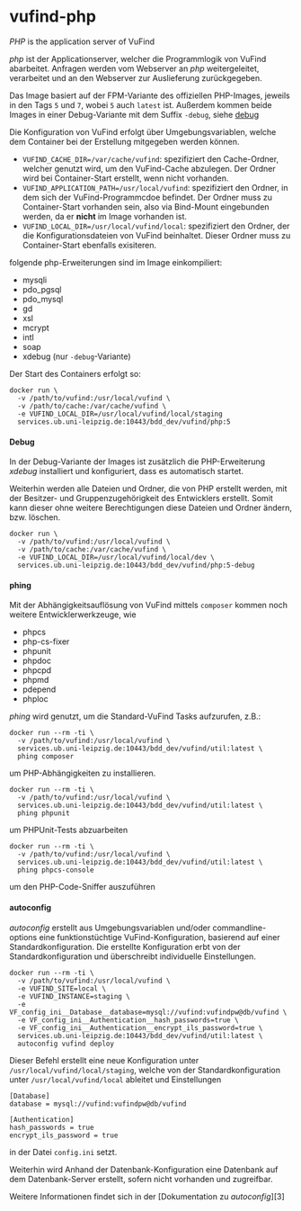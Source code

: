# vufind-php

*PHP* is the application server of VuFind

*php* ist der Applicationserver, welcher die Programmlogik von VuFind abarbeitet. Anfragen werden
vom Webserver an *php* weitergeleitet, verarbeitet und an den Webserver zur Auslieferung zurückgegeben.

Das Image basiert auf der FPM-Variante des offiziellen PHP-Images, jeweils in den Tags `5` und `7`,
wobei `5` auch `latest` ist. Außerdem kommen beide Images in einer Debug-Variante mit dem Suffix
`-debug`, siehe [debug](#debug)

Die Konfiguration von VuFind erfolgt über Umgebungsvariablen, welche dem Container bei der
Erstellung mitgegeben werden können.

* `VUFIND_CACHE_DIR=/var/cache/vufind`: spezifiziert den Cache-Ordner, welcher genutzt wird, um
den VuFind-Cache abzulegen. Der Ordner wird bei Container-Start erstellt, wenn nicht vorhanden.
* `VUFIND_APPLICATION_PATH=/usr/local/vufind`: spezifiziert den Ordner, in dem sich der VuFind-Programmcdoe befindet. Der Ordner muss zu Container-Start vorhanden sein, also via Bind-Mount eingebunden werden, da er **nicht** im Image vorhanden ist.
* `VUFIND_LOCAL_DIR=/usr/local/vufind/local`: spezifiziert den Ordner, der die Konfigurationsdateien
von VuFind beinhaltet. Dieser Ordner muss zu Container-Start ebenfalls exisiteren.

folgende php-Erweiterungen sind im Image einkompiliert:

* mysqli
* pdo_pgsql
* pdo_mysql
* gd
* xsl
* mcrypt
* intl
* soap
* xdebug (nur `-debug`-Variante)

Der Start des Containers erfolgt so:

    docker run \
      -v /path/to/vufind:/usr/local/vufind \
      -v /path/to/cache:/var/cache/vufind \
      -e VUFIND_LOCAL_DIR=/usr/local/vufind/local/staging
      services.ub.uni-leipzig.de:10443/bdd_dev/vufind/php:5

#### Debug

In der Debug-Variante der Images ist zusätzlich die PHP-Erweiterung *xdebug* installiert und konfiguriert, dass es automatisch startet.

Weiterhin werden alle Dateien und Ordner, die von PHP erstellt werden, mit der Besitzer- und
Gruppenzugehörigkeit des Entwicklers erstellt. Somit kann dieser ohne weitere Berechtigungen diese
Dateien und Ordner ändern, bzw. löschen.

    docker run \
      -v /path/to/vufind:/usr/local/vufind \
      -v /path/to/cache:/var/cache/vufind \
      -e VUFIND_LOCAL_DIR=/usr/local/vufind/local/dev \
      services.ub.uni-leipzig.de:10443/bdd_dev/vufind/php:5-debug


#### phing

Mit der Abhängigkeitsauflösung von VuFind mittels `composer` kommen noch weitere Entwicklerwerkzeuge,
wie

* phpcs
* php-cs-fixer
* phpunit
* phpdoc
* phpcpd
* phpmd
* pdepend
* phploc

*phing* wird genutzt, um die Standard-VuFind Tasks aufzurufen, z.B.:

    docker run --rm -ti \
      -v /path/to/vufind:/usr/local/vufind \
      services.ub.uni-leipzig.de:10443/bdd_dev/vufind/util:latest \
      phing composer

um PHP-Abhängigkeiten zu installieren.

    docker run --rm -ti \
      -v /path/to/vufind:/usr/local/vufind \
      services.ub.uni-leipzig.de:10443/bdd_dev/vufind/util:latest \
      phing phpunit

um PHPUnit-Tests abzuarbeiten

    docker run --rm -ti \
      -v /path/to/vufind:/usr/local/vufind \
      services.ub.uni-leipzig.de:10443/bdd_dev/vufind/util:latest \
      phing phpcs-console

um den PHP-Code-Sniffer auszuführen

#### autoconfig

*autoconfig* erstellt aus Umgebungsvariablen und/oder commandline-options eine funktionstüchtige
VuFind-Konfiguration, basierend auf einer Standardkonfiguration. Die erstellte Konfiguration erbt
von der Standardkonfiguration und überschreibt individuelle Einstellungen.

    docker run --rm -ti \
      -v /path/to/vufind:/usr/local/vufind \
      -e VUFIND_SITE=local \
      -e VUFIND_INSTANCE=staging \
      -e VF_config_ini__Database__database=mysql://vufind:vufindpw@db/vufind \
      -e VF_config_ini__Authentication__hash_passwords=true \
      -e VF_config_ini__Authentication__encrypt_ils_password=true \
      services.ub.uni-leipzig.de:10443/bdd_dev/vufind/util:latest \
      autoconfig vufind deploy

Dieser Befehl erstellt eine neue Konfiguration unter `/usr/local/vufind/local/staging`, welche von
der Standardkonfiguration unter `/usr/local/vufind/local` ableitet und Einstellungen

    [Database]
    database = mysql://vufind:vufindpw@db/vufind

    [Authentication]
    hash_passwords = true
    encrypt_ils_password = true

in der Datei `config.ini` setzt.

Weiterhin wird Anhand der Datenbank-Konfiguration eine Datenbank auf dem Datenbank-Server erstellt,
sofern nicht vorhanden und zugreifbar.

Weitere Informationen findet sich in der [Dokumentation zu *autoconfig*][3]
